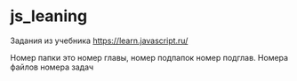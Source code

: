 # js_leaning
Задания из учебника https://learn.javascript.ru/

Номер папки это номер главы, номер подпапок номер подглав. Номера файлов номера задач
